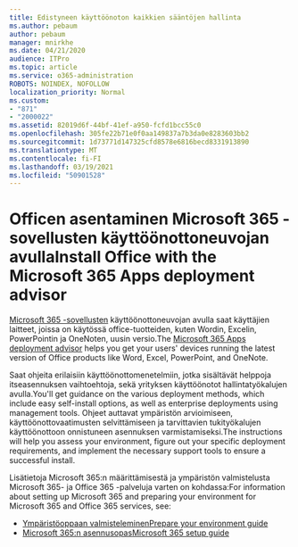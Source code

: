 ```yaml
---
title: Edistyneen käyttöönoton kaikkien sääntöjen hallinta
ms.author: pebaum
author: pebaum
manager: mnirkhe
ms.date: 04/21/2020
audience: ITPro
ms.topic: article
ms.service: o365-administration
ROBOTS: NOINDEX, NOFOLLOW
localization_priority: Normal
ms.custom:
- "871"
- "2000022"
ms.assetid: 82019d6f-44bf-41ef-a950-fcfd1bcc55c0
ms.openlocfilehash: 305fe22b71e0f0aa149837a7b3da0e8283603bb2
ms.sourcegitcommit: 1d73771d147325cfd8578e6816becd8331913890
ms.translationtype: MT
ms.contentlocale: fi-FI
ms.lasthandoff: 03/19/2021
ms.locfileid: "50901528"
---
```

# <a name="install-office-with-the-microsoft-365-apps-deployment-advisor"></a><span data-ttu-id="eab2f-102">Officen asentaminen Microsoft 365 -sovellusten käyttöönottoneuvojan avulla</span><span class="sxs-lookup"><span data-stu-id="eab2f-102">Install Office with the Microsoft 365 Apps deployment advisor</span></span>

<span data-ttu-id="eab2f-103">[Microsoft 365 -sovellusten](https://admin.microsoft.com/adminportal/home) käyttöönottoneuvojan avulla saat käyttäjien laitteet, joissa on käytössä office-tuotteiden, kuten Wordin, Excelin, PowerPointin ja OneNoten, uusin versio.</span><span class="sxs-lookup"><span data-stu-id="eab2f-103">The [Microsoft 365 Apps deployment advisor](https://admin.microsoft.com/adminportal/home) helps you get your users' devices running the latest version of Office products like Word, Excel, PowerPoint, and OneNote.</span></span>

<span data-ttu-id="eab2f-104">Saat ohjeita erilaisiin käyttöönottomenetelmiin, jotka sisältävät helppoja itseasennuksen vaihtoehtoja, sekä yrityksen käyttöönotot hallintatyökalujen avulla.</span><span class="sxs-lookup"><span data-stu-id="eab2f-104">You'll get guidance on the various deployment methods, which include easy self-install options, as well as enterprise deployments using management tools.</span></span> <span data-ttu-id="eab2f-105">Ohjeet auttavat ympäristön arvioimiseen, käyttöönottovaatimusten selvittämiseen ja tarvittavien tukityökalujen käyttöönottoon onnistuneen asennuksen varmistamiseksi.</span><span class="sxs-lookup"><span data-stu-id="eab2f-105">The instructions will help you assess your environment, figure out your specific deployment requirements, and implement the necessary support tools to ensure a successful install.</span></span>

<span data-ttu-id="eab2f-106">Lisätietoja Microsoft 365:n määrittämisestä ja ympäristön valmistelusta Microsoft 365- ja Office 365 -palveluja varten on kohdassa:</span><span class="sxs-lookup"><span data-stu-id="eab2f-106">For information about setting up Microsoft 365 and preparing your environment for Microsoft 365 and Office 365 services, see:</span></span>

- [<span data-ttu-id="eab2f-107">Ympäristöoppaan valmisteleminen</span><span class="sxs-lookup"><span data-stu-id="eab2f-107">Prepare your environment guide</span></span>](https://go.microsoft.com/fwlink/?linkid=2005213)
- [<span data-ttu-id="eab2f-108">Microsoft 365:n asennusopas</span><span class="sxs-lookup"><span data-stu-id="eab2f-108">Microsoft 365 setup guide</span></span>](https://go.microsoft.com/fwlink/?linkid=2072646)

